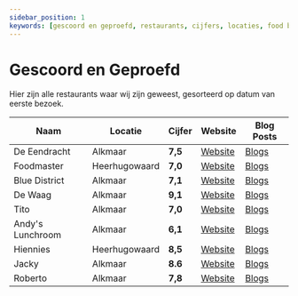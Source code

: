```yaml
---
sidebar_position: 1
keywords: [gescoord en geproefd, restaurants, cijfers, locaties, food blog, restaurant, review, reviews, alkmaar]
---
```


# Gescoord en Geproefd

Hier zijn alle restaurants waar wij zijn geweest,
gesorteerd op datum van eerste bezoek.

| Naam | Locatie | Cijfer | Website | Blog Posts |
| ---- | ------- | ------ | ------- | ----------------- |
| De Eendracht | Alkmaar | **7,5** | [Website](https://www.deeendracht-alkmaar.nl/) | [Blogs](/tags/eendracht) |
| Foodmaster | Heerhugowaard | **7,0** | [Website](https://foodmasterheerhugowaard.foodticket.nl/) | [Blogs](/tags/foodmaster) |
| Blue District | Alkmaar | **7,1** | [Website](https://www.bluedistrict.nl/) | [Blogs](/tags/blue-district) |
| De Waag | Alkmaar | **9,1** | [Website](https://www.dewaagalkmaar.nl/) | [Blogs](/tags/de-waag) |
| Tito | Alkmaar | **7,0** | [Website](https://www.restauranttitoalkmaar.nl/) | [Blogs](/tags/tito) |
| Andy's Lunchroom | Alkmaar | **6,1** | [Website](https://www.andyslunchroom.nl/) | [Blogs](/tags/andys) |
| Hiennies | Heerhugowaard | **8,5** | [Website](https://hiennies.sitedish.shop/) | [Blogs](/tags/hiennies) |
| Jacky | Alkmaar | **8.6** | [Website](https://jackyalkmaar.nl/) | [Blogs](/tags/jacky) | 
| Roberto | Alkmaar | **7,8** | [Website](https://roberto-alkmaar.nl/) | [Blogs](/tags/roberto) |
